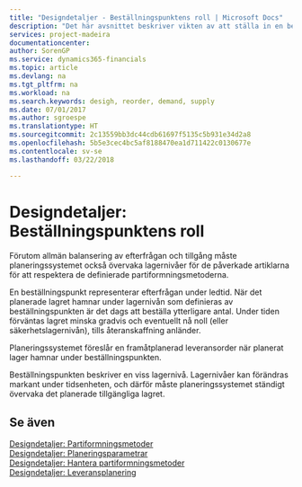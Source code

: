```yaml
---
title: "Designdetaljer - Beställningspunktens roll | Microsoft Docs"
description: "Det här avsnittet beskriver vikten av att ställa in en beställningspunkt, så att du vet när du ska beställa flera lager."
services: project-madeira
documentationcenter: 
author: SorenGP
ms.service: dynamics365-financials
ms.topic: article
ms.devlang: na
ms.tgt_pltfrm: na
ms.workload: na
ms.search.keywords: desigh, reorder, demand, supply
ms.date: 07/01/2017
ms.author: sgroespe
ms.translationtype: HT
ms.sourcegitcommit: 2c13559bb3dc44cdb61697f5135c5b931e34d2a8
ms.openlocfilehash: 5b5e3cec4bc5af8188470ea1d711422c0130677e
ms.contentlocale: sv-se
ms.lasthandoff: 03/22/2018

---
```

# <a name="design-details-the-role-of-the-reorder-point"></a>Designdetaljer: Beställningspunktens roll
Förutom allmän balansering av efterfrågan och tillgång måste planeringssystemet också övervaka lagernivåer för de påverkade artiklarna för att respektera de definierade partiformningsmetoderna.  
  
En beställningspunkt representerar efterfrågan under ledtid. När det planerade lagret hamnar under lagernivån som definieras av beställningspunkten är det dags att beställa ytterligare antal. Under tiden förväntas lagret minska gradvis och eventuellt nå noll (eller säkerhetslagernivån), tills återanskaffning anländer.  
  
Planeringssystemet föreslår en framåtplanerad leveransorder när planerat lager hamnar under beställningspunkten.  
  
Beställningspunkten beskriver en viss lagernivå. Lagernivåer kan förändras markant under tidsenheten, och därför måste planeringssystemet ständigt övervaka det planerade tillgängliga lagret.  
  
## <a name="see-also"></a>Se även  
[Designdetaljer: Partiformningsmetoder](design-details-reordering-policies.md)   
[Designdetaljer: Planeringsparametrar](design-details-planning-parameters.md)   
[Designdetaljer: Hantera partiformningsmetoder](design-details-handling-reordering-policies.md)   
[Designdetaljer: Leveransplanering](design-details-supply-planning.md)
